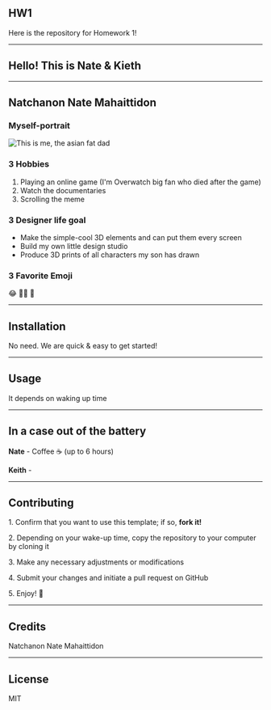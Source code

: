 ## HW1

Here is the repository for Homework 1!

---

## Hello! This is Nate & Kieth

---

## Natchanon Nate Mahaittidon 

### Myself-portrait

![This is me, the asian fat dad](https://33333.cdn.cke-cs.com/kSW7V9NHUXugvhoQeFaf/images/3ab789d6f5d027f04d068229d94212fb34cb0ad0914f05b9.png)

### 3 Hobbies

1.  Playing an online game (I'm Overwatch big fan who died after the game)
2.  Watch the documentaries
3.  Scrolling the meme

### 3 Designer life goal

*   Make the simple-cool 3D elements and can put them every screen
*   Build my own little design studio
*   Produce 3D prints of all characters my son has drawn

### 3 Favorite Emoji

😂 🙏🏻 🧐

---

<!-- Keith , this is your area -->

## Installation

No need. We are quick & easy to get started!

---

## Usage

It depends on waking up time

---

## In a case out of the battery

**Nate** \- Coffee ☕️ (up to 6 hours)

**Keith** -  <!-- Keith, here you go -->

---

## Contributing

1\. Confirm that you want to use this template; if so, **fork it!** 

2\. Depending on your wake-up time, copy the repository to your computer by cloning it

3\. Make any necessary adjustments or modifications

4\. Submit your changes and initiate a pull request on GitHub

5\. Enjoy! 🎉

---

## Credits

Natchanon Nate Mahaittidon
<!-- Keith, here you go -->

---

## License

MIT